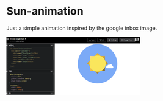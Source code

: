 # Sun-animation
Just a simple animation inspired by the google inbox image.

 <img src="./image.png" width="350"/>
